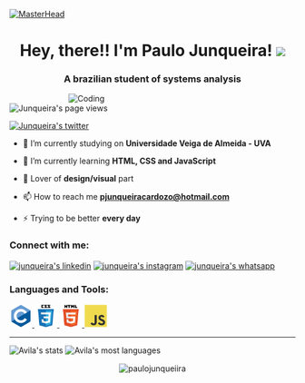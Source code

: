 [![MasterHead](https://developers.giphy.com/branch/master/static/api-512d36c09662682717108a38bbb5c57d.gif)](https://rishavchanda.io)
<h1 align="center">  Hey, there!! I'm Paulo Junqueira! <img src="https://em-content.zobj.net/source/microsoft-teams/363/waving-hand_1f44b.png" height="30px"></h1>
<h3 align="center">A brazilian student of systems analysis</h3>
<img align="right" alt="Coding" width="400" src="https://cdn.dribbble.com/users/1162077/screenshots/3848914/programmer.gif">


<p align="left"> <img src="https://komarev.com/ghpvc/?username=paulojunqueiira&label=Profile%20views&color=0e75b6&style=flat" alt="Junqueira's page views" /> </p>

<p align="left"> <a href="https://twitter.com/paulojunqueiira" target="blank"><img src="https://img.shields.io/twitter/follow/rishavchanda?logo=twitter&style=for-the-badge" alt="Junqueira's twitter" /></a> </p>

- 🔭 I’m currently studying on **Universidade Veiga de Almeida - UVA**

- 🌱 I’m currently learning **HTML, CSS and JavaScript**

- 💬 Lover of **design/visual** part

- 📫 How to reach me **pjunqueiracardozo@hotmail.com**

- ⚡ Trying to be better **every day**

<h3 align="left">Connect with me:</h3>
<p align="left">
<a href="https://www.linkedin.com/in/paulo-junqueira-2356641a0/" target="blank"><img align="center" src="https://raw.githubusercontent.com/rahuldkjain/github-profile-readme-generator/master/src/images/icons/Social/linked-in-alt.svg" alt="junqueira's linkedin" height="30" width="40" /></a>
<a href="https://www.instagram.com/paulojunqueiira/" target="blank"><img align="center" src="https://raw.githubusercontent.com/rahuldkjain/github-profile-readme-generator/master/src/images/icons/Social/instagram.svg" alt="junqueira's instagram" height="30" width="40" /></a>
<a href="https://wa.me/5521971439324" target="blank"><img align="center" src="https://raw.githubusercontent.com/rahuldkjain/github-profile-readme-generator/master/src/images/icons/Social/whatsapp.svg" alt="junqueira's whatsapp" height="30" width="40" /></a>
</p>

<h3 align="left">Languages and Tools:</h3>
<a href="https://www.cprogramming.com/" target="_blank" rel="noreferrer"> <img src="https://raw.githubusercontent.com/devicons/devicon/master/icons/c/c-original.svg" alt="c" width="40" height="40"/> </a> <a href="https://www.w3schools.com/css/" target="_blank" rel="noreferrer"> <img src="https://raw.githubusercontent.com/devicons/devicon/master/icons/css3/css3-original-wordmark.svg" alt="css3" width="40" height="40"/>  <a href="https://www.w3.org/html/" target="_blank" rel="noreferrer"> <img src="https://raw.githubusercontent.com/devicons/devicon/master/icons/html5/html5-original-wordmark.svg" alt="html5" width="40" height="40"/> </a>  <a href="https://developer.mozilla.org/en-US/docs/Web/JavaScript" target="_blank" rel="noreferrer"> <img src="https://raw.githubusercontent.com/devicons/devicon/master/icons/javascript/javascript-original.svg" alt="javascript" width="40" height="40"/> </a> 

---
<p align="left">
<img width="470em" src="https://github-readme-stats.vercel.app/api?username=paulojunqueiira&show_icons=true&theme=dracula" alt="Avila's stats"/>
<img width="355em" src="https://github-readme-stats.vercel.app/api/top-langs/?username=paulojunqueiira&layout=compact&theme=dracula" alt="Avila's most languages"/>
</p>


<p align="center">
<img width="470em" align="center" src="https://github-readme-streak-stats.herokuapp.com/?user=paulojunqueiira&&theme=dracula" alt="paulojunqueiira" />
</p> 
